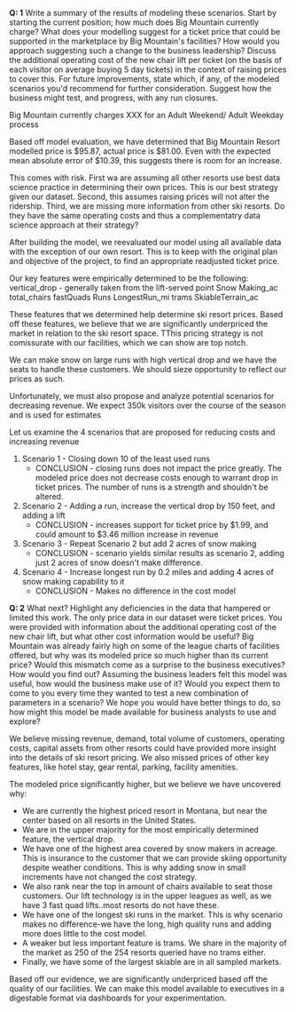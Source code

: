 **Q: 1** Write a summary of the results of modeling these scenarios. Start by starting the current position; how much does Big Mountain currently charge? What does your modelling suggest for a ticket price that could be supported in the marketplace by Big Mountain's facilities? How would you approach suggesting such a change to the business leadership? Discuss the additional operating cost of the new chair lift per ticket (on the basis of each visitor on average buying 5 day tickets) in the context of raising prices to cover this. For future improvements, state which, if any, of the modeled scenarios you'd recommend for further consideration. Suggest how the business might test, and progress, with any run closures.

Big Mountain currently charges XXX for an Adult Weekend/ Adult Weekday process

Based off model evaluation, we have determined that Big Mountain Resort modelled price is $95.87, actual price is $81.00.
Even with the expected mean absolute error of $10.39, this suggests there is room for an increase.

This comes with risk.  First wa are assuming all other resorts use best data science practice in determining their own prices.  This is our best strategy given our dataset.  Second, this assumes raising prices will not alter the ridership.  Third, we are missing more information from other ski resorts.  Do they have the same operating costs and thus a complementatry data science approach at their strategy?

After building the model, we reevaluated our model using all available data with the exception of our own resort.  This is to keep with the original plan and objective of the project, to find an appropriate readjusted ticket price.

Our key features were empirically determined to be the following:
vertical_drop - generally taken from the lift-served point
Snow Making_ac
total_chairs
fastQuads
Runs
LongestRun_mi
trams
SkiableTerrain_ac

These features that we determined help determine ski resort prices.  Based off these features, we believe that we are significantly underpriced the market in relation to the ski resort space.  TThis pricing strategy is not comissurate with our facilities, which we can show are top notch.

We can make snow on large runs with high vertical drop and we have the seats to handle these customers.  We should sieze opportunity to reflect our prices as such.

Unfortunately, we must also propose and analyze potential scenarios for decreasing revenue.  We expect 350k visitors over the course of the season and is used for estimates

Let us examine the 4 scenarios that are proposed for reducing costs and increasing revenue
1) Scenario 1 - Closing down 10 of the least used runs 
    - CONCLUSION - closing runs does not impact the price greatly.  The modeled price does not decrease costs enough to warrant   drop in ticket prices.  The number of runs is a strength and shouldn't be altered.
2) Scenario 2 - Adding a run, increase the vertical drop by 150 feet, and adding a lift
    - CONCLUSION - increases support for ticket price by $1.99, and could amount to $3.46 million increase in revenue
3) Scenario 3 - Repeat Scenario 2 but add 2 acres of snow making
    - CONCLUSION - scenario yields similar results as scenario 2, adding just 2 acres of snow doesn't make difference.  
4) Scenario 4 - Increase longest run by 0.2 miles and adding 4 acres of snow making capability to it
    - CONCLUSION - Makes no difference in the cost model


**Q: 2** What next? Highlight any deficiencies in the data that hampered or limited this work. The only price data in our dataset were ticket prices. You were provided with information about the additional operating cost of the new chair lift, but what other cost information would be useful? Big Mountain was already fairly high on some of the league charts of facilities offered, but why was its modeled price so much higher than its current price? Would this mismatch come as a surprise to the business executives? How would you find out? Assuming the business leaders felt this model was useful, how would the business make use of it? Would you expect them to come to you every time they wanted to test a new combination of parameters in a scenario? We hope you would have better things to do, so how might this model be made available for business analysts to use and explore?

We believe missing revenue, demand, total volume of customers, operating costs, capital assets from other resorts could have provided more insight into the details of ski resort pricing.  We also missed prices of other key features, like hotel stay, gear rental, parking, facility amenities.

The modeled price significantly higher, but we believe we have uncovered why:

- We are currently the highest priced resort in Montana, but near the center based on all resorts in the United States. 
- We are in the upper majority for the most empirically determined feature, the vertical drop.  
- We have one of the highest area covered by snow makers in acreage. This is insurance to the customer that we can provide skiing   opportunity despite weather conditions.  This is why adding snow in small increments have not changed the cost strategy.
- We also rank near the top in amount of chairs available to seat those customers. Our lift technology is in the upper leagues as   well, as we have 3 fast quad lifts..most resorts do not have these.
- We have one of the longest ski runs in the market.  This is why scenario makes no difference-we have the long, high quality runs and adding more does little to the cost model.
- A weaker but less important feature is trams.  We share in the majority of the market as 250 of the 254 resorts queried have no trams either.
- Finally, we have some of the largest skiable are in all sampled markets.

Based off our evidence, we are significantly underpriced based off the quality of our facilities.  We can make this model available to executives in a digestable format via dashboards for your experimentation.
